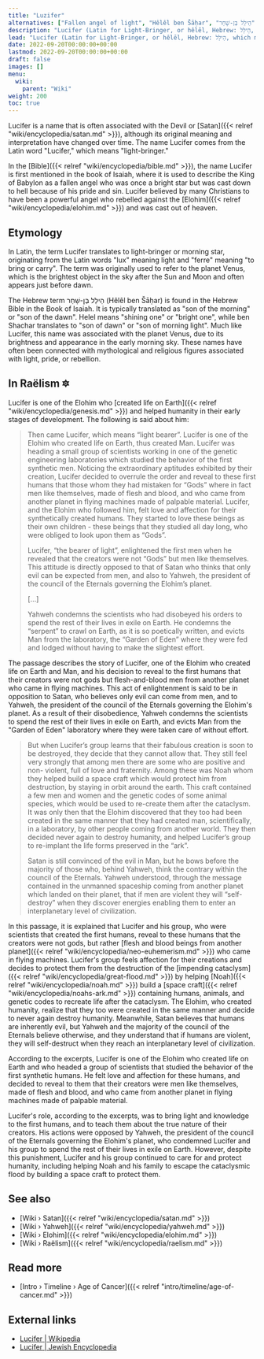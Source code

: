 ```yaml
---
title: "Luzifer"
alternatives: ["Fallen angel of light", "Hêlêl ben Šāḥar", "הֵילֵל בֶּן-שָׁחַר"]
description: "Lucifer (Latin for Light-Bringer, or hêlēl, Hebrew: הֵילֵל, which means the same), not to be confused with Satan, is an Eloha (אֱלוֹהַּ) and the representative of a faction within the Elohim (אֱלֹהִים) that supports a thriving human civilization on Earth. It is not a proper name, but a metaphorical term for the role of bringing light. The name Lucifer and its Semitic counterpart hêlēl both refer to the morning star, Venus, which rises before the sun at sunrise"
lead: "Lucifer (Latin for Light-Bringer, or hêlēl, Hebrew: הֵילֵל, which means the same), not to be confused with Satan, is an Eloha (אֱלוֹהַּ) and the representative of a faction within the Elohim (אֱלֹהִים) that supports a thriving human civilization on Earth. It is not a proper name, but a metaphorical term for the role of bringing light. The name Lucifer and its Semitic counterpart hêlēl both refer to the morning star, Venus, which rises before the sun at sunrise"
date: 2022-09-20T00:00:00+00:00
lastmod: 2022-09-20T00:00:00+00:00
draft: false
images: []
menu:
  wiki:
    parent: "Wiki"
weight: 200
toc: true
---
```


Lucifer is a name that is often associated with the Devil or [Satan]({{< relref "wiki/encyclopedia/satan.md" >}}), although its original meaning and interpretation have changed over time. The name Lucifer comes from the Latin word "Lucifer," which means "light-bringer."

In the [Bible]({{< relref "wiki/encyclopedia/bible.md" >}}), the name Lucifer is first mentioned in the book of Isaiah, where it is used to describe the King of Babylon as a fallen angel who was once a bright star but was cast down to hell because of his pride and sin. Lucifer believed by many Christians to have been a powerful angel who rebelled against the [Elohim]({{< relref "wiki/encyclopedia/elohim.md" >}}) and was cast out of heaven.

## Etymology

In Latin, the term Lucifer translates to light-bringer or morning star, originating from the Latin words "lux" meaning light and "ferre" meaning "to bring or carry". The term was originally used to refer to the planet Venus, which is the brightest object in the sky after the Sun and Moon and often appears just before dawn.

The Hebrew term הֵילֵל בֶּן-שָׁחַר (Hêlêl ben Šāḥar) is found in the Hebrew Bible in the Book of Isaiah. It is typically translated as "son of the morning" or "son of the dawn". Helel means "shining one" or "bright one", while ben Shachar translates to "son of dawn" or "son of morning light". Much like Lucifer, this name was associated with the planet Venus, due to its brightness and appearance in the early morning sky. These names have often been connected with mythological and religious figures associated with light, pride, or rebellion.

## In Raëlism 🔯

Lucifer is one of the Elohim who [created life on Earth]({{< relref "wiki/encyclopedia/genesis.md" >}}) and helped humanity in their early stages of development. The following is said about him:

> Then came Lucifer, which means “light bearer”. Lucifer is one of the Elohim who created life on Earth, thus created Man. Lucifer was heading a small group of scientists working in one of the genetic engineering laboratories which studied the behavior of the first synthetic men. Noticing the extraordinary aptitudes exhibited by their creation, Lucifer decided to overrule the order and reveal to these first humans that those whom they had mistaken for “Gods” where in fact men like themselves, made of flesh and blood, and who came from another planet in flying machines made of palpable material. Lucifer, and the Elohim who followed him, felt love and affection for their synthetically created humans. They started to love these beings as their own children - these beings that they studied all day long, who were obliged to look upon them as “Gods”.
>
> Lucifer, “the bearer of light”, enlightened the first men when he revealed that the creators were not “Gods” but men like themselves. This attitude is directly opposed to that of Satan who thinks that only evil can be expected from men, and also to Yahweh, the president of the council of the Eternals governing the Elohim’s planet.
>
> [...]
>
> Yahweh condemns the scientists who had disobeyed his orders to spend the rest of their lives in exile on Earth. He condemns the “serpent” to crawl on Earth, as it is so poetically written, and evicts Man from the laboratory, the “Garden of Eden” where they were fed and lodged without having to make the slightest effort.

The passage describes the story of Lucifer, one of the Elohim who created life on Earth and Man, and his decision to reveal to the first humans that their creators were not gods but flesh-and-blood men from another planet who came in flying machines. This act of enlightenment is said to be in opposition to Satan, who believes only evil can come from men, and to Yahweh, the president of the council of the Eternals governing the Elohim's planet. As a result of their disobedience, Yahweh condemns the scientists to spend the rest of their lives in exile on Earth, and evicts Man from the "Garden of Eden" laboratory where they were taken care of without effort.

> But when Lucifer’s group learns that their fabulous creation is soon to be destroyed, they decide that they cannot allow that. They still feel very strongly that among men there are some who are positive and non- violent, full of love and fraternity. Among these was Noah whom they helped build a space craft which would protect him from destruction, by staying in orbit around the earth. This craft contained a few men and women and the genetic codes of some animal species, which would be used to re-create them after the cataclysm. It was only then that the Elohim discovered that they too had been created in the same manner that they had created man, scientifically, in a laboratory, by other people coming from another world. They then decided never again to destroy humanity, and helped Lucifer’s group to re-implant the life forms preserved in the “ark”.
>
> Satan is still convinced of the evil in Man, but he bows before the majority of those who, behind Yahweh, think the contrary within the council of the Eternals. Yahweh understood, through the message contained in the unmanned spaceship coming from another planet which landed on their planet, that if men are violent they will “self-destroy” when they discover energies enabling them to enter an interplanetary level of civilization.

In this passage, it is explained that Lucifer and his group, who were scientists that created the first humans, reveal to these humans that the creators were not gods, but rather [flesh and blood beings from another planet]({{< relref "wiki/encyclopedia/neo-euhemerism.md" >}}) who came in flying machines. Lucifer's group feels affection for their creations and decides to protect them from the destruction of the [impending cataclysm]({{< relref "wiki/encyclopedia/great-flood.md" >}}) by helping [Noah]({{< relref "wiki/encyclopedia/noah.md" >}}) build a [space craft]({{< relref "wiki/encyclopedia/noahs-ark.md" >}}) containing humans, animals, and genetic codes to recreate life after the cataclysm. The Elohim, who created humanity, realize that they too were created in the same manner and decide to never again destroy humanity. Meanwhile, Satan believes that humans are inherently evil, but Yahweh and the majority of the council of the Eternals believe otherwise, and they understand that if humans are violent, they will self-destruct when they reach an interplanetary level of civilization.

According to the excerpts, Lucifer is one of the Elohim who created life on Earth and who headed a group of scientists that studied the behavior of the first synthetic humans. He felt love and affection for these humans, and decided to reveal to them that their creators were men like themselves, made of flesh and blood, and who came from another planet in flying machines made of palpable material.

Lucifer's role, according to the excerpts, was to bring light and knowledge to the first humans, and to teach them about the true nature of their creators. His actions were opposed by Yahweh, the president of the council of the Eternals governing the Elohim's planet, who condemned Lucifer and his group to spend the rest of their lives in exile on Earth. However, despite this punishment, Lucifer and his group continued to care for and protect humanity, including helping Noah and his family to escape the cataclysmic flood by building a space craft to protect them.

## See also

- [Wiki › Satan]({{< relref "wiki/encyclopedia/satan.md" >}})
- [Wiki › Yahweh]({{< relref "wiki/encyclopedia/yahweh.md" >}})
- [Wiki › Elohim]({{< relref "wiki/encyclopedia/elohim.md" >}})
- [Wiki › Raëlism]({{< relref "wiki/encyclopedia/raelism.md" >}})

## Read more

- [Intro › Timeline › Age of Cancer]({{< relref "intro/timeline/age-of-cancer.md" >}})

## External links

- [Lucifer | Wikipedia](https://en.wikipedia.org/wiki/Lucifer)
- [Lucifer | Jewish Encyclopedia](https://www.jewishencyclopedia.com/articles/10177-lucifer)
